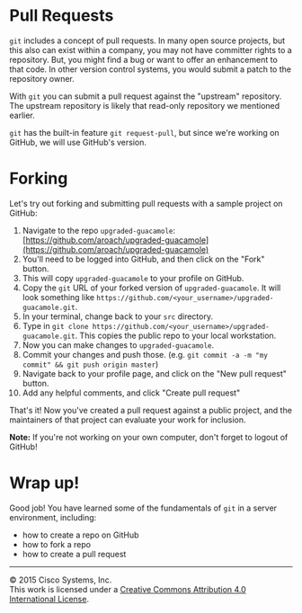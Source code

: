 # Pull Requests

`git` includes a concept of pull requests.  In many open source projects, but this also can exist within a company, you may not have committer rights to a repository.  But, you might find a bug or want to offer an enhancement to that code.  In other version control systems, you would submit a patch to the repository owner.

With `git` you can submit a pull request against the "upstream" repository.  The upstream repository is likely that read-only repository we mentioned earlier.

`git` has the built-in feature `git request-pull`, but since we're working on GitHub, we will use GitHub's version.

# Forking

Let's try out forking and submitting pull requests with a sample project on GitHub:

1. Navigate to the repo `upgraded-guacamole`:  [https://github.com/aroach/upgraded-guacamole](https://github.com/aroach/upgraded-guacamole)
1. You'll need to be logged into GitHub, and then click on the "Fork" button.
1. This will copy `upgraded-guacamole` to your profile on GitHub.
1. Copy the `git` URL of your forked version of `upgraded-guacamole`.  It will look something like `https://github.com/<your_username>/upgraded-guacamole.git`.
1. In your terminal, change back to your `src` directory.
1. Type in `git clone https://github.com/<your_username>/upgraded-guacamole.git`.  This copies the public repo to your local workstation.
1. Now you can make changes to `upgraded-guacamole`.
1. Commit your changes and push those.  (e.g. `git commit -a -m "my commit" && git push origin master`)
1. Navigate back to your profile page, and click on the "New pull request" button.
1. Add any helpful comments, and click "Create pull request"

That's it!  Now you've created a pull request against a public project, and the maintainers of that project can evaluate your work for inclusion.

**Note:**  If you're not working on your own computer, don't forget to logout of GitHub!

# Wrap up!

Good job! You have learned some of the fundamentals of `git` in a server environment, including:

* how to create a repo on GitHub
* how to fork a repo
* how to create a pull request

<hr>
&copy; 2015 Cisco Systems, Inc.<br>
This work is licensed under a <a rel="license" href="http://creativecommons.org/licenses/by/4.0/">Creative Commons Attribution 4.0 International License</a>.
